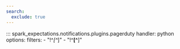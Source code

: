 ```yaml
---
search:
  exclude: true
---
```


::: spark_expectations.notifications.plugins.pagerduty
    handler: python
    options:
        filters:
            - "!^_[^_]"
            - "!^__[^__]"